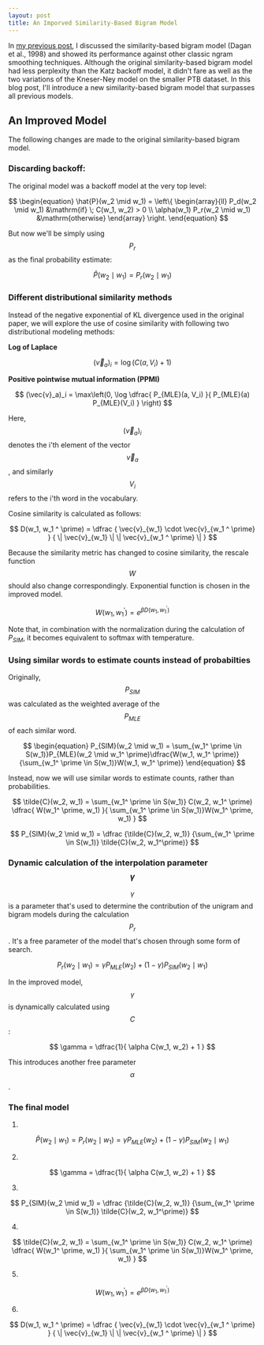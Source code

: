 ```yaml
---
layout: post
title: An Imporved Similarity-Based Bigram Model
---
```


In [my previous post](../similarity_based), I discussed the similarity-based bigram model (Dagan et al., 1998) and showed its performance against other classic ngram smoothing techniques. Although the original similarity-based bigram model had less perplexity than the Katz backoff model, it didn't fare as well as the two variations of the Kneser-Ney model on the smaller PTB dataset. In this blog post, I'll introduce a new similarity-based bigram model that surpasses all previous models.

## An Improved Model

The following changes are made to the original similarity-based bigram model.

### Discarding backoff:

The original model was a backoff model at the very top level:

$$
\begin{equation}
	\hat{P}(w_2 \mid w_1) = 
	\left\{
	\begin{array}{ll}
		P_d(w_2 \mid w_1) &\mathrm{if} \; C(w_1, w_2) > 0  
		\\
		\alpha(w_1) P_r(w_2 \mid w_1) &\mathrm{otherwise}
	\end{array}
	\right.
\end{equation}
$$

But now we'll be simply using $$P_r$$ as the final probability estimate:

$$
\hat{P}(w_2 \mid w_1) = P_r(w_2 \mid w_1)
$$

### Different distributional similarity methods

Instead of the negative exponential of KL divergence used in the original paper, we will explore the use of cosine similarity with following two distributional modeling methods:

**Log of Laplace**

$$
(\vec{v}_a)_i = \log( C(a, V_i) + 1)
$$

**Positive pointwise mutual information (PPMI)**

$$
(\vec{v}_a)_i = 
\max\left(0,
\log 
\dfrac{
	P_{MLE}(a, V_i)
}{
	P_{MLE}(a) P_{MLE}(V_i)
}
\right)
$$

Here, $$(\vec{v}_a)_i$$ denotes the i'th element of the vector $$\vec{v}_a$$, and similarly $$V_i$$ refers to the i'th word in the vocabulary.

Cosine similarity is calculated as follows:

$$
D(w_1, w_1 ^ \prime) = 
\dfrac
{
	\vec{v}_{w_1} \cdot \vec{v}_{w_1 ^ \prime}
}
{ 
	\| \vec{v}_{w_1} \|  \| \vec{v}_{w_1 ^ \prime} \| 
}
$$

Because the similarity metric has changed to cosine similarity, the rescale function $$W$$ should also change correspondingly. Exponential function is chosen in the improved model. 

$$
\begin{equation}
	W(w_1, w_1 ^ \prime) = e^{ \beta D(w_1, w_1 ^ \prime )}
\end{equation}
$$

Note that, in combination with the normalization during the calculation of $P_{SIM}$, it becomes equivalent to softmax with temperature.

### Using similar words to estimate counts instead of probabilties

Originally, $$P_{SIM}$$ was calculated as the weighted average of the $$P_{MLE}$$ of each similar word.

$$
\begin{equation}
	P_{SIM}(w_2 \mid w_1) = \sum_{w_1^ \prime \in S(w_1)}P_{MLE}(w_2 \mid w_1^ \prime)\dfrac{W(w_1, w_1^ \prime)}{\sum_{w_1^ \prime \in S(w_1)}W(w_1, w_1^ \prime)}
\end{equation}
$$

Instead, now we will use similar words to estimate counts, rather than probabilities.

$$
\tilde{C}(w_2, w_1) = \sum_{w_1^ \prime \in S(w_1)}
C(w_2, w_1^ \prime)
\dfrac{
	W(w_1^ \prime, w_1)
}{
	\sum_{w_1^ \prime \in S(w_1)}W(w_1^ \prime, w_1)
}
$$

$$
P_{SIM}(w_2 \mid w_1) = 
\dfrac
{\tilde{C}(w_2, w_1)}
{\sum_{w_1^ \prime \in S(w_1)} \tilde{C}(w_2, w_1^\prime)}
$$

### Dynamic calculation of the interpolation parameter $$\gamma$$

$$\gamma$$ is a parameter that's used to determine the contribution of the unigram and bigram models during the calculation $$P_r$$. It's a free parameter of the model that's chosen through some form of search.

$$
\begin{equation}
	P_{r}(w_2 \mid w_1) = \gamma P_{MLE}(w_2) + (1 - \gamma)P_{SIM}(w_2 \mid w_1)
\end{equation}
$$

In the improved model, $$\gamma$$ is dynamically calculated using $$C$$:

$$
\gamma = \dfrac{1}{
	\alpha C(w_1, w_2) + 1
}
$$

This introduces another free parameter $$\alpha$$.

### The final model

1. 

$$
\begin{equation}
	\hat{P}(w_2 \mid w_1) = P_{r}(w_2 \mid w_1) = \gamma P_{MLE}(w_2) + (1 - \gamma)P_{SIM}(w_2 \mid w_1)
\end{equation}
$$

2.

$$
\gamma = \dfrac{1}{
	\alpha C(w_1, w_2) + 1
}
$$

3.

$$
P_{SIM}(w_2 \mid w_1) = 
\dfrac
{\tilde{C}(w_2, w_1)}
{\sum_{w_1^ \prime \in S(w_1)} \tilde{C}(w_2, w_1^\prime)}
$$

4.

$$
\tilde{C}(w_2, w_1) = \sum_{w_1^ \prime \in S(w_1)}
C(w_2, w_1^ \prime)
\dfrac{
	W(w_1^ \prime, w_1)
}{
	\sum_{w_1^ \prime \in S(w_1)}W(w_1^ \prime, w_1)
}
$$

5.

$$
\begin{equation}
	W(w_1, w_1 ^ \prime) = e^{ \beta D(w_1, w_1 ^ \prime )}
\end{equation}
$$

6.

$$
D(w_1, w_1 ^ \prime) = 
\dfrac
{
	\vec{v}_{w_1} \cdot \vec{v}_{w_1 ^ \prime}
}
{ 
	\| \vec{v}_{w_1} \|  \| \vec{v}_{w_1 ^ \prime} \| 
}
$$


